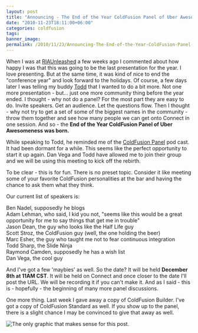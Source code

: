 ```yaml
---
layout: post
title: "Announcing - The End of the Year ColdFusion Panel of Uber Awesomeness"
date: "2010-11-23T18:11:00+06:00"
categories: coldfusion 
tags: 
banner_image: 
permalink: /2010/11/23/Announcing-The-End-of-the-Year-ColdFusion-Panel-of-Uber-Awesomeness
---
```


When I was at <a href="http://www.riaunleashed.com">RIAUnleashed</a> a few weeks ago I commented about how happy I was that this was going to be the last presentation for the year. I love presenting. But at the same time, it was kind of nice to end the "conference year" and look forward to the holidays. Of course, a few days later I was telling my buddy <a href="http://www.cfsilence.com">Todd</a> that I wanted to do a bit more. Not one more presentation - but... just one more community thing before the year ended. I thought - why not do a panel? For the most part they are easy to do. Invite speakers. Get an audience. Let the questions flow. Then I thought - why not try to get a set of some of the biggest names in the community - throw them together and see how many people we can get onto Connect in one session. And so - the <b>End of the Year ColdFusion Panel of Uber Awesomeness was born.</b>

While speaking to Todd, he reminded me of the <a href="http://cfpanel.com/">ColdFusion Panel</a> pod cast. It had been dormant for a while. This seems like the perfect opportunity to start it up again. Dan Vega and Todd have allowed me to join their group and we will be using this meeting to kick off the rebirth.

To be clear - this is for fun. There is no preset topic. Consider it like meeting some of your favorite ColdFusion personalities at the bar and having the chance to ask them what they think.  

Our current list of speakers is:

Ben Nadel, supposedly he blogs<br/>
Adam Lehman, who said, I kid you not, "seems like this would be a great opportunity for me to say things that get me in trouble"<br/>
Jason Dean, the guy who looks like the Half Life guy<br/>
Scott Stroz, the ColdFusion guy (well, the one holding the beer)<br/>
Marc Esher, the guy who taught me not to fear continuous integration<br/>
Todd Sharp, the Slide Ninja<br/>
Raymond Camden, supposedly he has a wish list<br/>
Dan Vega, the cool guy<br/>

And I've got a few 'maybies' as well. So the date? It will be held <b>December 8th at 11AM CST</b>. It will be held on Connect and once closer to the date I'll post the URL. We will be recording it if you can't make it. And as I said - this is - hopefully - the beginning of many more panel discussions. 

One more thing. Last week I gave away a copy of ColdFusion Builder. I've got a copy of ColdFusion Standard as well. If you show up to the panel, there is a slight chance I may be convinced to give that away as well. 

<img src="https://static.raymondcamden.com/images/robocop unicorn.png" title="The only graphic that makes sense for this post." />